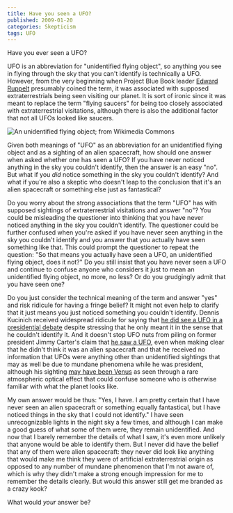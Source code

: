```yaml
---
title: Have you seen a UFO?
published: 2009-01-20
categories: Skepticism
tags: UFO
---
```


Have you ever seen a UFO?

UFO is an abbreviation for "unidentified flying object", so anything you see in flying
through the sky that you can't identify is technically a UFO.  However, from the very
beginning when Project Blue Book leader <a
href="https://en.wikipedia.org/wiki/Edward_J._Ruppelt">Edward Ruppelt</a> presumably
coined the term, it was associated with supposed extraterrestrials being seen visiting our
planet.  It is sort of ironic since it was meant to replace the term "flying saucers" for
being too closely associated with extraterrestrial visitations, although there is also the
additional factor that not all UFOs looked like saucers.

![An unidentified flying object; from [Wikimedia Commons](https://commons.wikimedia.org/wiki/File:115_unknown_object.jpg)](unknown-object.jpg)

Given both meanings of "UFO" as an abbreviation for an unidentified flying object and as a
sighting of an alien spacecraft, how should one answer when asked whether one has seen a
UFO?  If you have never noticed anything in the sky you couldn't identify, then the answer
is an easy "no".  But what if you <em>did</em> notice something in the sky you couldn't
identify?  And what if you're also a skeptic who doesn't leap to the conclusion that it's
an alien spacecraft or something else just as fantastical?

<!--more-->

Do you worry about the strong associations that the term "UFO" has with supposed sightings
of extraterrestrial visitations and answer "no"?  You could be misleading the questioner
into thinking that you have never noticed anything in the sky you couldn't identify.  The
questioner could be further confused when you're asked if you have never seen anything in
the sky you couldn't identify and you answer that you actually have seen something like
that.  This could prompt the questioner to repeat the question: "So that means you
actually have seen a UFO, an unidentified flying object, does it not?"  Do you still
insist that you have never seen a UFO and continue to confuse anyone who considers it just
to mean an unidentified flying object, no more, no less?  Or do you grudgingly admit that
you have seen one?

Do you just consider the technical meaning of the term and answer "yes" and risk ridicule
for having a fringe belief?  It might not even help to clarify that it just means you just
noticed something you couldn't identify.  Dennis Kucinich received widespread ridicule for
saying that <a
href="https://www.telegraph.co.uk/news/worldnews/1568084/US-presidential-candidate-insists-he-saw-UFO.html">he
did see a UFO in a presidential debate</a> despite stressing that he only meant it in the
sense that he couldn't identify it.  And it doesn't stop UFO nuts from piling on former
president Jimmy Carter's claim that <a
href="https://www.straightdope.com/21341211/did-jimmy-carter-really-see-a-ufo">he saw a
UFO</a>, even when making clear that he didn't think it was an alien spacecraft and that
he received no information that UFOs were anything other than unidentified sightings that
may as well be due to mundane phenomena while he was president, although his sighting <a
href="https://www.theskepticsguide.org/podcasts/episode-105">may have been Venus</a> as
seen through a rare atmospheric optical effect that could confuse someone who is otherwise
familiar with what the planet looks like.

My own answer would be thus: "Yes, I have.  I am pretty certain that I have never seen an
alien spacecraft or something equally fantastical, but I have noticed things in the sky
that I could not identify."  I have seen unrecognizable lights in the night sky a few
times, and although I can make a good guess of what some of them were, they remain
unidentified.  And now that I barely remember the details of what I saw, it's even more
unlikely that anyone would be able to identify them.  But I never did have the belief that
any of them were alien spacecraft: they never did look like anything that would make me
think they were of artificial extraterrestrial origin as opposed to any number of mundane
phenomenon that I'm not aware of, which is why they didn't make a strong enough impression
for me to remember the details clearly.  But would this answer still get me branded as a
crazy kook?

What would <em>your</em> answer be?
